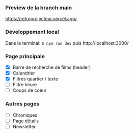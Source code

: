### Preview de la branch main
https://retroprojecteur.vercel.app/

### Développement local
Dans le terminal: `$ npm run dev` puis http://localhost:3000/


### Page principale
- [x] Barre de recherche de films (header)
- [x] Calendrier
- [x] Filtres quartier / texte
- [ ] Filtre heure
- [ ] Coups de coeur

### Autres pages
- [ ] Chroniques
- [ ] Page détails
- [ ] Newsletter